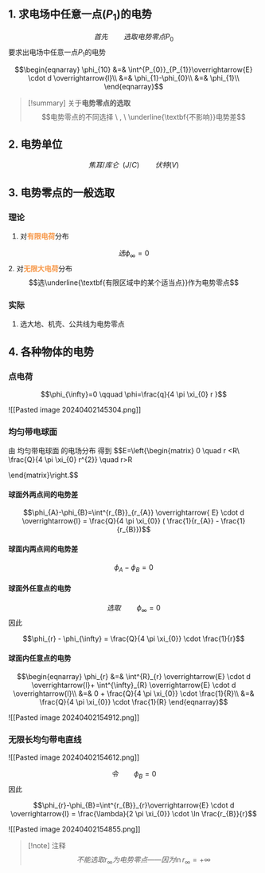 ## 1. 求电场中任意一点($P_{1}$)的电势

$$首先 \qquad 选取电势零点P_{0}$$
要求出电场中任意一点$P_{1}$的电势

$$\begin{eqnarray}
\phi_{10}
&=&
\int^{P_{0}}_{P_{1}}\overrightarrow{E} \cdot d \overrightarrow{l}\\
&=&
\phi_{1}-\phi_{0}\\
&=&
\phi_{1}\\
\end{eqnarray}$$

> [!summary] 关于**电势零点的选取**
> $$电势零点的不同选择 \ , \ \underline{\textbf{不影响}}电势差$$



## 2. 电势单位

$$\tag{单位} 焦耳 / 库仑 \ \ (J / C) \qquad 伏特 (V)$$
## 3. 电势零点的一般选取

### 理论

1. 对<font color="#f79646">**有限电荷**</font>分布

$$选\phi_{\infty}=0$$
2. 对<font color="#f79646">**无限大电荷**</font>分布
$$选\underline{\textbf{有限区域中的某个适当点}}作为电势零点$$
### 实际

1. 选大地、机壳、公共线为电势零点
## 4. 各种物体的电势

### 点电荷

$$\phi_{\infty}=0 \qquad \phi=\frac{q}{4 \pi \xi_{0} r }$$

![[Pasted image 20240402145304.png]]

### 均匀带电球面

由 均匀带电球面 的电场分布 得到 
$$E=\left\{\begin{matrix}
 0 \quad r <R\\ \frac{Q}{4 \pi \xi_{0} r^{2}} \quad r>R

\end{matrix}\right.$$

#### 球面外两点间的电势差

$$\phi_{A}-\phi_{B}=\int^{r_{B}}_{r_{A}} \overrightarrow{ E} \cdot d \overrightarrow{l} = \frac{Q}{4 \pi \xi_{0}} ( \frac{1}{r_{A}} - \frac{1}{r_{B}})$$
#### 球面内两点间的电势差

$$\phi_{A}-\phi_{B} = 0$$
#### 球面外任意点的电势

$$选取 \qquad \phi_{\infty} = 0$$
因此

$$\phi_{r} - \phi_{\infty} = \frac{Q}{4 \pi \xi_{0}} \cdot \frac{1}{r}$$
#### 球面内任意点的电势

$$\begin{eqnarray}
\phi_{r}
&=&
\int^{R}_{r} \overrightarrow{E} \cdot d \overrightarrow{l}+ \int^{\infty}_{R} \overrightarrow{E} \cdot d \overrightarrow{l}\\
&=&
0 + \frac{Q}{4 \pi \xi_{0}} \cdot \frac{1}{R}\\
&=&
\frac{Q}{4 \pi \xi_{0}} \cdot \frac{1}{R}
\end{eqnarray}$$

![[Pasted image 20240402154912.png]]
### 无限长均匀带电直线

![[Pasted image 20240402154612.png]]

$$令 \qquad \phi_{B}=0$$
因此

$$\phi_{r}-\phi_{B}=\int^{r_{B}}_{r}\overrightarrow{E} \cdot d \overrightarrow{l} = \frac{\lambda}{2 \pi \xi_{0}} \cdot \ln \frac{r_{B}}{r}$$

![[Pasted image 20240402154855.png]]

> [!note] 注释
> $$不能选取 r_{\infty}为电势零点——因为\ln r_{\infty} = +\infty$$